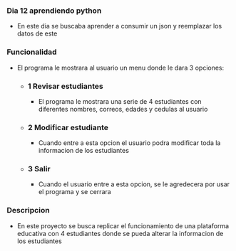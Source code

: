 ### Dia 12 aprendiendo python
- En este dia se buscaba aprender a consumir un json y reemplazar los datos de este

### Funcionalidad
- El programa le mostrara al usuario un menu donde le dara 3 opciones:
    - ### 1 Revisar estudiantes
       - El programa le mostrara una serie de 4 estudiantes con diferentes nombres, correos, edades y cedulas al usuario
    - ### 2 Modificar estudiante
        - Cuando entre a esta opcion el usuario podra modificar toda la informacion de los estudiantes
    - ### 3 Salir
        - Cuando el usuario entre a esta opcion, se le agredecera por usar el programa y se cerrara

### Descripcion
- En este proyecto se busca replicar el funcionamiento de una plataforma educativa con 4 estudiantes donde se pueda alterar la informacion de los estudiantes